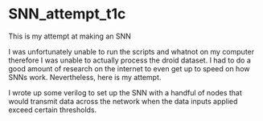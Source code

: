 # SNN_attempt_t1c
This is my attempt at making an SNN

I was unfortunately unable to run the scripts and whatnot on my computer therefore I was unable to actually process the droid dataset. I had to do a good amount of research on the internet to even get up to speed on how SNNs work. Nevertheless, here is my attempt.

I wrote up some verilog to set up the SNN with a handful of nodes that would transmit data across the network when the data inputs applied exceed certain thresholds.



